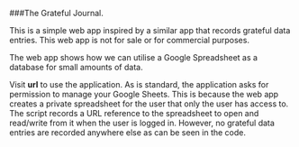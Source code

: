 ###The Grateful Journal.

This is a simple web app inspired by a similar app that records grateful data entries. This web app is not for sale or for commercial purposes.

The web app shows how we can utilise a Google Spreadsheet as a database for small amounts of data.

Visit __url__ to use the application. As is standard, the application asks for permission to manage your Google Sheets. This is because the web app creates a private spreadsheet for the user that only the user has access to. The script records a URL reference to the spreadsheet to open and read/write from it when the user is logged in. However, no grateful data entries are recorded anywhere else as can be seen in the code.
 
